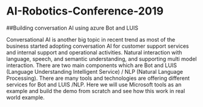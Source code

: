 # AI-Robotics-Conference-2019

##Building conversation AI using azure Bot and LUIS

 Conversational AI is another big topic in recent trend as most of the business started adopting conversation AI for customer support services and internal support and operational activities. Natural interaction with language, speech, and semantic understanding, and supporting multi model interaction. There are two main components which are Bot and LUIS (Language Understanding Intelligent Service) / NLP (Natural Language Processing). There are many tools and technologies are offering different services for Bot and LUIS /NLP. Here we will use Microsoft tools as an example and build the demo from scratch and see how this work in real world example.
